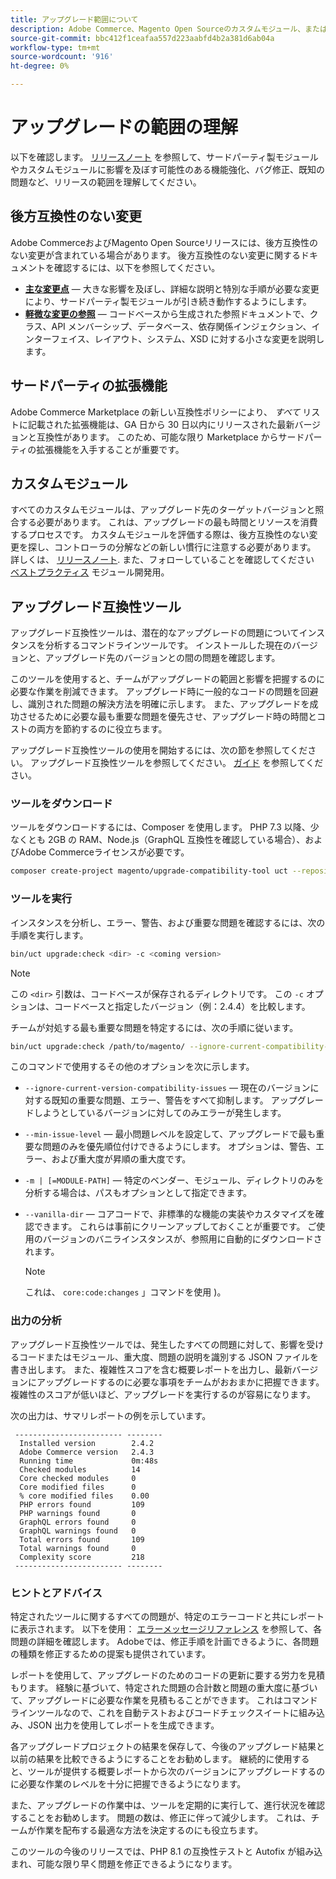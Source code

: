 ```yaml
---
title: アップグレード範囲について
description: Adobe Commerce、Magento Open Sourceのカスタムモジュール、またはサードパーティの拡張機能に影響を与える可能性のある、リリースにおける後方互換性のない変更について説明します。
source-git-commit: bbc412f1ceafaa557d223aabfd4b2a381d6ab04a
workflow-type: tm+mt
source-wordcount: '916'
ht-degree: 0%

---
```



# アップグレードの範囲の理解

以下を確認します。 [リリースノート](https://devdocs.magento.com/guides/v2.4/release-notes/bk-release-notes.html) を参照して、サードパーティ製モジュールやカスタムモジュールに影響を及ぼす可能性のある機能強化、バグ修正、既知の問題など、リリースの範囲を理解してください。

## 後方互換性のない変更

Adobe CommerceおよびMagento Open Sourceリリースには、後方互換性のない変更が含まれている場合があります。 後方互換性のない変更に関するドキュメントを確認するには、以下を参照してください。

- **[主な変更点](https://devdocs.magento.com/guides/v2.4/release-notes/backward-incompatible-changes/index.html)** — 大きな影響を及ぼし、詳細な説明と特別な手順が必要な変更により、サードパーティ製モジュールが引き続き動作するようにします。
- **[軽微な変更の参照](https://devdocs.magento.com/guides/v2.4/release-notes/backward-incompatible-changes/reference.html)** — コードベースから生成された参照ドキュメントで、クラス、API メンバーシップ、データベース、依存関係インジェクション、インターフェイス、レイアウト、システム、XSD に対する小さな変更を説明します。

## サードパーティの拡張機能

Adobe Commerce Marketplace の新しい互換性ポリシーにより、 _すべて_ リストに記載された拡張機能は、GA 日から 30 日以内にリリースされた最新バージョンと互換性があります。 このため、可能な限り Marketplace からサードパーティの拡張機能を入手することが重要です。

## カスタムモジュール

すべてのカスタムモジュールは、アップグレード先のターゲットバージョンと照合する必要があります。 これは、アップグレードの最も時間とリソースを消費するプロセスです。 カスタムモジュールを評価する際は、後方互換性のない変更を探し、コントローラの分解などの新しい慣行に注意する必要があります。 詳しくは、 [リリースノート](https://devdocs.magento.com/guides/v2.4/release-notes/bk-release-notes.html). また、フォローしていることを確認してください [ベストプラクティス](https://devdocs.magento.com/guides/v2.4/ext-best-practices/extension-coding/common-programming-bp.html) モジュール開発用。

## アップグレード互換性ツール

アップグレード互換性ツールは、潜在的なアップグレードの問題についてインスタンスを分析するコマンドラインツールです。 インストールした現在のバージョンと、アップグレード先のバージョンとの間の問題を確認します。

このツールを使用すると、チームがアップグレードの範囲と影響を把握するのに必要な作業を削減できます。 アップグレード時に一般的なコードの問題を回避し、識別された問題の解決方法を明確に示します。 また、アップグレードを成功させるために必要な最も重要な問題を優先させ、アップグレード時の時間とコストの両方を節約するのに役立ちます。

アップグレード互換性ツールの使用を開始するには、次の節を参照してください。 アップグレード互換性ツールを参照してください。 [ガイド](../upgrade-compatibility-tool/overview.md) を参照してください。

### ツールをダウンロード

ツールをダウンロードするには、Composer を使用します。 PHP 7.3 以降、少なくとも 2GB の RAM、Node.js（GraphQL 互換性を確認している場合）、およびAdobe Commerceライセンスが必要です。

```bash
composer create-project magento/upgrade-compatibility-tool uct --repository https://repo.magento.com
```

### ツールを実行

インスタンスを分析し、エラー、警告、および重要な問題を確認するには、次の手順を実行します。

```bash
bin/uct upgrade:check <dir> -c <coming version> 
```

>[!NOTE]
>
> この `<dir>` 引数は、コードベースが保存されるディレクトリです。 この `-c` オプションは、コードベースと指定したバージョン（例：2.4.4）を比較します。

チームが対処する最も重要な問題を特定するには、次の手順に従います。

```bash
bin/uct upgrade:check /path/to/magento/ --ignore-current-compatibility-issues –min-issue-level critical --vanilla-dir /path/to/vanilla/code/ /path/to/magento/app/code/Vendor/
```

このコマンドで使用するその他のオプションを次に示します。

- `--ignore-current-version-compatibility-issues` — 現在のバージョンに対する既知の重要な問題、エラー、警告をすべて抑制します。 アップグレードしようとしているバージョンに対してのみエラーが発生します。

- `--min-issue-level` — 最小問題レベルを設定して、アップグレードで最も重要な問題のみを優先順位付けできるようにします。 オプションは、警告、エラー、および重大度が昇順の重大度です。

- `-m | [=MODULE-PATH]` — 特定のベンダー、モジュール、ディレクトリのみを分析する場合は、パスもオプションとして指定できます。

- `--vanilla-dir` — コアコードで、非標準的な機能の実装やカスタマイズを確認できます。 これらは事前にクリーンアップしておくことが重要です。 ご使用のバージョンのバニラインスタンスが、参照用に自動的にダウンロードされます。

   >[!NOTE]
   >
   > これは、 `core:code:changes` 」コマンドを使用 )。

### 出力の分析

アップグレード互換性ツールでは、発生したすべての問題に対して、影響を受けるコードまたはモジュール、重大度、問題の説明を識別する JSON ファイルを書き出します。 また、複雑性スコアを含む概要レポートを出力し、最新バージョンにアップグレードするのに必要な事項をチームがおおまかに把握できます。 複雑性のスコアが低いほど、アップグレードを実行するのが容易になります。

次の出力は、サマリレポートの例を示しています。

```console
 ------------------------ --------
  Installed version        2.4.2
  Adobe Commerce version   2.4.3
  Running time             0m:48s
  Checked modules          14
  Core checked modules     0
  Core modified files      0
  % core modified files    0.00
  PHP errors found         109
  PHP warnings found       0
  GraphQL errors found     0
  GraphQL warnings found   0
  Total errors found       109
  Total warnings found     0
  Complexity score         218
 ------------------------ --------
```

### ヒントとアドバイス

特定されたツールに関するすべての問題が、特定のエラーコードと共にレポートに表示されます。 以下を使用： [エラーメッセージリファレンス](../upgrade-compatibility-tool/error-messages.md) を参照して、各問題の詳細を確認します。 Adobeでは、修正手順を計画できるように、各問題の種類を修正するための提案も提供されています。

レポートを使用して、アップグレードのためのコードの更新に要する労力を見積もります。 経験に基づいて、特定された問題の合計数と問題の重大度に基づいて、アップグレードに必要な作業を見積もることができます。 これはコマンドラインツールなので、これを自動テストおよびコードチェックスイートに組み込み、JSON 出力を使用してレポートを生成できます。

各アップグレードプロジェクトの結果を保存して、今後のアップグレード結果と以前の結果を比較できるようにすることをお勧めします。 継続的に使用すると、ツールが提供する概要レポートから次のバージョンにアップグレードするのに必要な作業のレベルを十分に把握できるようになります。

また、アップグレードの作業中は、ツールを定期的に実行して、進行状況を確認することをお勧めします。 問題の数は、修正に伴って減少します。 これは、チームが作業を配布する最適な方法を決定するのにも役立ちます。

このツールの今後のリリースでは、PHP 8.1 の互換性テストと Autofix が組み込まれ、可能な限り早く問題を修正できるようになります。
